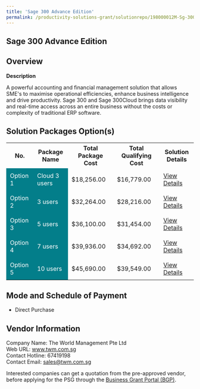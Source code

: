 ```yaml
---
title: 'Sage 300 Advance Edition'
permalink: /productivity-solutions-grant/solutionrepo/198000012M-Sg-300-Advnc-Edton-G
---
```


## Sage 300 Advance Edition

## Overview

**Description**

A powerful accounting and financial management solution that allows SME's to maximise operational efficiencies, enhance business intelligence and drive productivity. Sage 300 and Sage 300Cloud brings data visibility and real-time access across an entire business without the costs or complexity of traditional ERP software.

## Solution Packages Option(s)

<table>
<tr>
<th><b>No.</b></th>
<th><b>Package Name</b></th>
<th><b>Total Package Cost</b></th>
<th><b>Total Qualifying Cost</b></th>
<th><b>Solution Details</b></th>
</tr>
<tr>
<td style='padding: 10px; background-color: #037E8A; color: #FFFFFF;'>Option 1</td>
<td style='padding: 10px; background-color: #037E8A; color: #FFFFFF;'>Cloud 3 users</td>
<td style='padding: 10px;'>$18,256.00</td>
<td style='padding: 10px;'>$16,779.00</td>
<td style='padding: 10px;'><a href='/images/psg/WorldManagement_Sage300_28122023_Desensitised_Annex3_Part1.pdf' target='_blank'>View Details</a></td>
</tr>
<tr>
<td style='padding: 10px; background-color: #037E8A; color: #FFFFFF;'>Option 2</td>
<td style='padding: 10px; background-color: #037E8A; color: #FFFFFF;'>3 users</td>
<td style='padding: 10px;'>$32,264.00</td>
<td style='padding: 10px;'>$28,216.00</td>
<td style='padding: 10px;'><a href='/images/psg/WorldManagement_Sage300_28122023_Desensitised_Annex3_Part2.pdf' target='_blank'>View Details</a></td>
</tr>
<tr>
<td style='padding: 10px; background-color: #037E8A; color: #FFFFFF;'>Option 3</td>
<td style='padding: 10px; background-color: #037E8A; color: #FFFFFF;'>5 users</td>
<td style='padding: 10px;'>$36,100.00</td>
<td style='padding: 10px;'>$31,454.00</td>
<td style='padding: 10px;'><a href='/images/psg/WorldManagement_Sage300_28122023_Desensitised_Annex3_Part3.pdf' target='_blank'>View Details</a></td>
</tr>
<tr>
<td style='padding: 10px; background-color: #037E8A; color: #FFFFFF;'>Option 4</td>
<td style='padding: 10px; background-color: #037E8A; color: #FFFFFF;'>7 users</td>
<td style='padding: 10px;'>$39,936.00</td>
<td style='padding: 10px;'>$34,692.00</td>
<td style='padding: 10px;'><a href='/images/psg/WorldManagement_Sage300_28122023_Desensitised_Annex3_Part4.pdf' target='_blank'>View Details</a></td>
</tr>
<tr>
<td style='padding: 10px; background-color: #037E8A; color: #FFFFFF;'>Option 5</td>
<td style='padding: 10px; background-color: #037E8A; color: #FFFFFF;'>10 users</td>
<td style='padding: 10px;'>$45,690.00</td>
<td style='padding: 10px;'>$39,549.00</td>
<td style='padding: 10px;'><a href='/images/psg/WorldManagement_Sage300_28122023_Desensitised_Annex3_Part5.pdf' target='_blank'>View Details</a></td>
</tr>
</table>

## Mode and Schedule of Payment

 - Direct Purchase

## Vendor Information

 Company Name: The World Management Pte Ltd<br>Web URL: www.twm.com.sg <br>Contact Hotline: 67419198 <br>Contact Email: sales@twm.com.sg <br>

Interested companies can get a quotation from the pre-approved vendor, before applying for the PSG through the <a href='https://www.businessgrants.gov.sg/' target='_blank' rel='noopener'>Business Grant Portal (BGP)</a>.

<script src="/jquery/resize-tables.js"></script>
